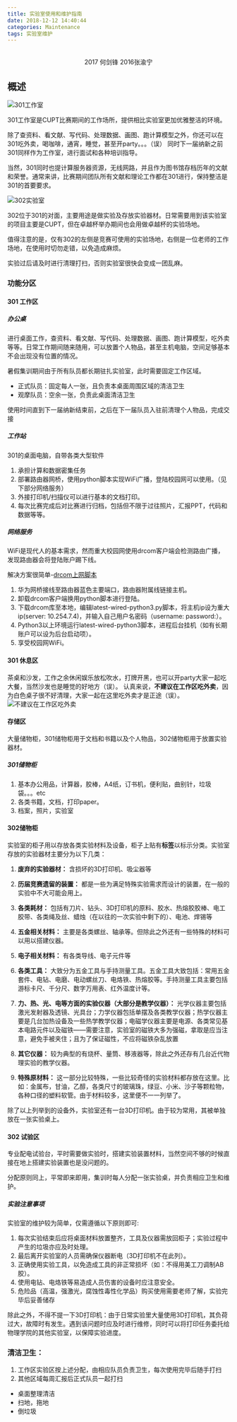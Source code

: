 ```yaml
---
title: 实验室使用和维护指南
date: 2018-12-12 14:40:44
categories: Maintenance
tags: 实验室维护
---
```


</br>
<center>2017 何剑锋 2016张渝宁 </center>


## 概述
![301工作室](/asset/images/301-fig.jpg)

301工作室是CUPT比赛期间的工作场所，提供相比实验室更加优雅整洁的环境。

除了查资料、看文献、写代码、处理数据、画图、跑计算模型之外，你还可以在301吃外卖，喝咖啡，通宵，睡觉，甚至开party。。。（误）
同时下一届纳新之前301同样作为工作室，进行面试和各种培训指导。

当然，301同时也提计算服务器资源，无线网路，并且作为图书馆存档历年的文献和荣誉。通常来讲，比赛期间团队所有文献和理论工作都在301进行，保持整洁是301的首要要求。

![302实验室](/asset/images/302-fig.jpg)

302位于301的对面，主要用途是做实验及存放实验器材。日常需要用到该实验室的项目主要是CUPT，但在卓越杯举办期间也会用做卓越杯的实验场地。

值得注意的是，仅有302的左侧是竞赛可使用的实验场地，右侧是一位老师的工作场地，在使用时切勿走错，以免造成麻烦。

实验过后请及时进行清理打扫，否则实验室很快会变成一团乱麻。

### 功能分区

#### 301 工作区
##### 办公桌
进行桌面工作，查资料、看文献、写代码、处理数据、画图、跑计算模型，吃外卖等等。日常工作期间随来随用，可以放置个人物品，甚至主机电脑，空间足够基本不会出现没有位置的情况。

暑假集训期间由于所有队员都长期驻扎实验室，此时需要固定工作区域。
- 正式队员：固定每人一张，且负责本桌面周围区域的清洁卫生
- 观摩队员：空余一张，负责此桌面清洁卫生

使用时间直到下一届纳新结束前，之后在下一届队员入驻前清理个人物品，完成交接

##### 工作站
301的桌面电脑，自带各类大型软件

1. 承担计算和数据密集任务
2. 部署路由器网桥，使用python脚本实现WiFi广播，登陆校园网可以使用。（见下部分网络服务）
3. 外接打印机/扫描仪可以进行基本的文档打印。
4. 每次比赛完成后对比赛进行归档，包括但不限于过往照片，汇报PPT，代码和数据等等。

##### 网络服务
WiFi是现代人的基本需求，然而重大校园网使用drcom客户端会检测路由广播，发现路由器会将登陆账户踢下线。

解决方案很简单-[drcom上网脚本](https://github.com/drcoms/drcom-generic)

1. 华为网桥接线至路由器蓝色主要端口，路由器附属线链接主机。
2. 卸载drcom客户端换用python脚本进行登陆。
3. 下载drcom库至本地，编辑latest-wired-python3.py脚本，将主机ip设为重大ip(server: 10.254.7.4)，并输入自己用户名密码（username: password:）。
4. Python3以上环境运行latest-wired-python3脚本，进程后台挂机（如有长期账户可以设为后台启动项）。
5. 享受校园网WiFi。

#### 301 休息区
茶桌和沙发，工作之余休闲娱乐放松吹水，打牌开黑，也可以开party大家一起吃大餐，当然沙发也是睡觉的好地方（误）。
认真来说，**不建议在工作区吃外卖**，因为白色桌子很不好清理，大家一起在这里吃外卖才是正途（误）。
![不建议在工作区吃外卖](/asset/images/party.jpg)

#### 存储区
大量储物柜，301储物柜用于文档和书籍以及个人物品，302储物柜用于放置实验器材。 

##### 301储物柜
1. 基本办公用品，计算器，胶棒，A4纸，订书机，便利贴，曲别针，垃圾袋。。。etc
2. 各类书籍，文档，打印paper。
3. 档案，照片，实验室
   
#### 302储物柜

实验室的柜子用以存放各类实验材料及设备，柜子上贴有**标签**以标示分类。实验室存放的实验器材主要分为以下几类：

1. **废弃的实验器材：** 含损坏的3D打印机、吸尘器等

2. **历届竞赛遗留的装置：** 都是一些为满足特殊实验需求而设计的装置，在一般的实验中不大可能会用上。

3. **各类耗材：** 包括有刀片、钻头、3D打印机的原料、胶水、热熔胶胶棒、电工胶带、各类绳及丝、蜡烛（在以往的一次实验中剩下的）、电池、焊锡等

4. **五金相关材料：** 主要是各类螺丝、轴承等。但除此之外还有一些特殊的材料可以用以搭建仪器。
5. **电子相关材料：** 有各类导线、电子元件等
6. **各类工具：** 大致分为五金工具与手持测量工具。五金工具大致包括：常用五金套件、电钻、电磨、电动螺丝刀、电烙铁、热熔胶等。手持测量工具主要包括游标卡尺、千分尺、数字万用表、红外温度计等。
7. **力、热、光、电等方面的实验仪器（大部分是教学仪器）：** 光学仪器主要包括激光发射器及透镜、光具台；力学仪器包括单摆及各类教学仪器；热学仪器主要是几台加热设备及一些热学教学仪器；电磁学仪器主要是电源、各类常见基本电路元件以及磁铁——需要注意，实验室的磁铁大多为强磁，拿取是应当注意，避免手被夹住；且为了保证磁性，不应将磁铁杂乱放置
8. **其它仪器：** 较为典型的有烧杯、量筒、移液器等，除此之外还存有几台近代物理实验的教学仪器。
9. **特殊原材料：** 这一部分比较特殊，一些比较奇怪的实验材料都存放在这里。比如：金属布，甘油，乙醇，各类尺寸的玻璃珠，绿豆、小米、沙子等颗粒物，各种口径的塑料软管。由于材料较多，这里便不一一列举了。

除了以上列举到的设备外，实验室还有一台3D打印机。由于较为常用，其被单独放在一张实验桌上。

#### 302 试验区

专业配电试验台，平时需要做实验时，搭建实验装置材料，当然空间不够的时候直接在地上搭建实验装置也是没问题的。

分配原则同上，平常即来即用，集训时每人分配一张实验桌，并负责相应卫生和维护。

##### 实验注意事项
实验室的维护较为简单，仅需遵循以下原则即可:
1. 每次实验结束后应将桌面材料放置整齐，工具及仪器需放回柜子；实验过程中产生的垃圾亦应及时处理。
2. 最后离开实验室的人员需确保仪器断电（3D打印机不在此列）。
3. 正确使用实验工具，以免造成工具的非正常损坏（如：不得用美工刀调制AB胶）。
4. 使用电钻、电烙铁等易造成人员伤害的设备时应注意安全。
5. 危险品（高温，强激光，腐蚀性毒性化学品）购买使用需要老师了解，实验完毕后妥善储存

除此之外，不得不提一下3D打印机：由于日常实验里大量使用3D打印机，其负荷过大，故障时有发生。遇到该问题时应及时进行维修，同时可以将打印任务委托给物理学院的其他实验室，以保障实验进度。

### 清洁卫生：

1. 工作区实验区按上述分配，由相应队员负责卫生，每次使用完毕后随手打扫
2. 其他区域每周汇报后正式队员一起打扫
- 桌面整理清洁
- 扫地，拖地
- 倒垃圾




